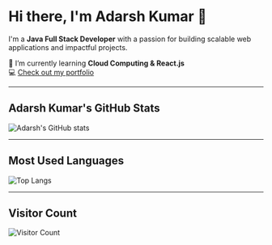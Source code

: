 # Hi there, I'm Adarsh Kumar 👋  

I'm a **Java Full Stack Developer** with a passion for building scalable web applications and impactful projects.  

🌱 I’m currently learning **Cloud Computing & React.js**  
💻 [Check out my portfolio](#)  

---

## Adarsh Kumar's GitHub Stats  

![Adarsh's GitHub stats](https://github-readme-stats.vercel.app/api?username=Adarsh2089&show_icons=true&theme=radical)

---

## Most Used Languages  

![Top Langs](https://github-readme-stats.vercel.app/api/top-langs/?username=Adarsh2089&layout=compact&theme=radical)  

---

## Visitor Count  

![Visitor Count](https://komarev.com/ghpvc/?username=Adarsh2089&color=blue)  

